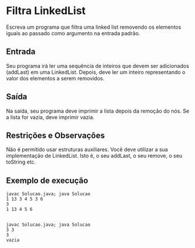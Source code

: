 # Filtra LinkedList
Escreva um programa que filtra uma linked list removendo os elementos iguais ao passado como argumento na entrada padrão.

## Entrada
Seu programa irá ler uma sequência de inteiros que devem ser adicionados (addLast) em uma LinkedList. Depois, deve ler um inteiro representando o valor dos elementos a serem removidos.

## Saída
Na saída, seu programa deve imprimir a lista depois da remoção do nós. Se a lista for vazia, deve imprimir vazia.

## Restrições e Observações
Não é permitido usar estruturas auxiliares.
Você deve utilizar a sua implementação de LinkedList. Isto é, o seu addLast, o seu remove, o seu toString etc.
## Exemplo de execução
    javac Solucao.java; java Solucao
    1 13 3 4 5 3 6
    3
    1 13 4 5 6


    javac Solucao.java; java Solucao
    3 3
    3
    vazia